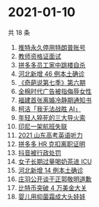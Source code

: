 # 2021-01-10

共 18 条

<!-- BEGIN -->
<!-- 最后更新时间 Sun Jan 10 2021 14:19:45 GMT+0800 (CST) -->
1. [推特永久停用特朗普账号](https://www.zhihu.com/search?q=特朗普推特)
1. [教师资格证面试](https://www.zhihu.com/search?q=教资面试)
1. [拼多多员工家中跳楼自杀](https://www.zhihu.com/search?q=拼多多员工跳楼)
1. [河北新增 46 例本土确诊](https://www.zhihu.com/search?q=河北疫情)
1. [《奇葩说第七季》第六期](https://www.zhihu.com/search?q=奇葩说第七季)
1. [全棉时代广告被指侮辱女性](https://www.zhihu.com/search?q=全棉时代)
1. [福建首张离婚冷静期通知书](https://www.zhihu.com/search?q=离婚冷静期)
1. [柯洁「我无法战胜 AI」](https://www.zhihu.com/search?q=柯洁)
1. [年轻人猝死的三大导火索](https://www.zhihu.com/search?q=年轻人猝死)
1. [印尼一架航班失联](https://www.zhihu.com/search?q=印尼航班失联)
1. [2021 山东高考英语听力](https://www.zhihu.com/search?q=山东高考听力)
1. [拼多多 HR 克扣离职证明](https://www.zhihu.com/search?q=拼多多离职)
1. [抖音被行政处罚](https://www.zhihu.com/search?q=抖音)
1. [女子长期过量喝奶茶进 ICU](https://www.zhihu.com/search?q=喝奶茶进icu)
1. [河北新增 14 例本土确诊](https://www.zhihu.com/search?q=河北新增)
1. [庄羽公开谈于正郭敬明道歉](https://www.zhihu.com/search?q=郭敬明道歉)
1. [比特币突破 4 万美金大关](https://www.zhihu.com/search?q=比特币)
1. [婴儿用抑菌霜成大头娃娃](https://www.zhihu.com/search?q=婴儿抑菌霜)
<!-- END -->
